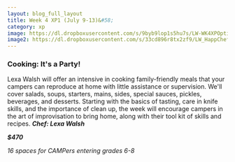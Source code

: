 ```yaml
---
layout: blog_full_layout
title: Week 4 XP1 (July 9-13)&#58; 
category: xp
image: https://dl.dropboxusercontent.com/s/9byb9lop1s5hu7s/LW-WK4XPOptim.jpg?dl=0
image2: https://dl.dropboxusercontent.com/s/33cd896r8tx2zf9/LW_HappChef_Optim.jpg?dl=0
---
```



### Cooking: It's a Party!
Lexa Walsh will offer an intensive in cooking family-friendly meals that your campers can reproduce at home with little assistance or supervision. We'll cover salads, soups, starters, mains, sides, special sauces, pickles, beverages, and desserts. Starting with the basics of tasting, care in knife skills, and the importance of clean up, the week will encourage campers in the art of improvisation to bring home, along with their tool kit of skills and recipes.
**_Chef: Lexa Walsh_**

**_$470_**

*16 spaces for CAMPers entering grades 6-8*
